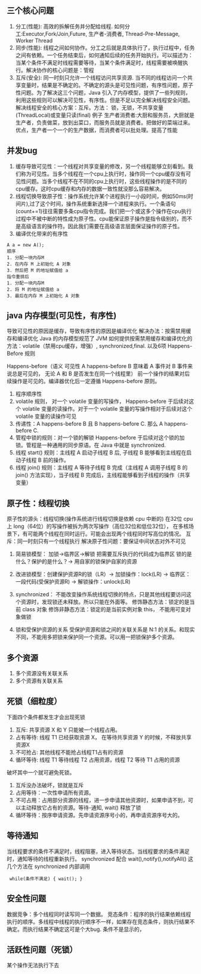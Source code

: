 ## 三个核心问题
1. 分工(性能): 高效的拆解任务并分配给线程. 如何分工:Executor,Fork/Join,Future, 生产者-消费者, Thread-Pre-Message, Worker Thread 
2. 同步(性能): 线程之间如何协作。分工之后就是具体执行了，执行过程中，任务之间有依赖。一个任务结束后，如何通知后续的任务开始执行。可以描述为：当某个条件不满足时线程需要等待，当某个条件满足时，线程需要被唤醒执行。解决协作的核心问题是：管程
3. 互斥(安全): 同一时刻只允许一个线程访问共享资源. 当不同的线程访问一个共享变量时，结果是不确定的。不确定的源头是可见性问题，有序性问题，原子性问题。为了解决这三个问题，Java 引入了内存模型，提供了一些列规则，利用这些规则可以解决可见性，有序性。但是不足以完全解决线程安全问题。解决线程安全的核心方案：互斥。方法：
锁，无锁，不共享变量(ThreadLocal)或变量只读(final)
例子
生产者消费者:大厨和服务员，大厨就是生产者，负责做菜，放到出菜口，而服务员就是消费者。把做好的菜端过来。优点，生产者一个一个的生产数据，而消费者可以批处理。提高了性能

## 并发bug
1. 缓存导致可见性：一个线程对共享变量的修改，另一个线程能够立刻看到。我们称为可见性。当多个线程在一个cpu上执行时，操作同一个cpu缓存没有可见性问题。当多个线程不在不同的cpu上执行时，这些线程操作的是不同的cpu缓存。这时cpu缓存和内存的数据一致性就没那么容易解决。
2. 线程切换导致原子性：操作系统允许某个进程执行一小段时间，例如50ms(时间片),过了这个时间，操作系统重新选择一个进程来执行。一个条语句(count+=1)往往需要多条cpu指令完成。我们把一个或这多个操作在cpu执行过程中不被中断的特性成为原子性。cpu能保证原子操作是指令级别的，而不是高级语言的操作符。因此我们需要在高级语言层面保证操作的原子性。
3. 编译优化带来的有序性
```
A a = new A();
顺序
1. 分配一块内存M
2. 在内存 M 上初始化 A 对象
3. 然后把 M 的地址赋值给 a
指令重排后
1. 分配一块内存M
2. 将 M 的地址赋值给 a 
3. 最后在内存 M 上初始化 A 对象
```

## java 内存模型(可见性，有序性)
导致可见性的原因是缓存，导致有序性的原因是编译优化
解决办法：按需禁用缓存和编译优化
Java 的内存模型规范了 JVM 如何提供按需禁用缓存和编译优化的方法：volatile（禁用cpu缓存，增强）, synchronized,final. 以及6项 Happens-Before 规则

Happens-before（语义 可见性 A happens-before B 意味着 A 事件对 B 事件来说总是可见的， 无论 A 和 B 是否发生在同一个线程里）
前一个操作的结果对后续操作是可见的。编译器优化后一定遵循 Happens-before 原则。
1. 程序顺序性
2. volatile 规则， 对一个 volatile 变量的写操作， Happens-before 于后续对这个 volatile 变量的读操作。对于一个 volatile 变量的写操作相对于后续对这个volatile 变量的读操作可见
3. 传递性：A happens-before B 且 B happens-before C. 那么 A happens-before C.
4. 管程中锁的规则：对一个锁的解锁 Happens-before 于后续对这个锁的加锁。管程是一种通用的同步原语。在 Java 中就是 synchronized.
5. 线程 start() 规则：主线程 A 启动子线程 B 后, 子线程 B 能够看到主线程在启动子线程 B 前的操作。
6. 线程 join() 规则：主线程 A 等待子线程 B 完成（主线程 A 调用子线程 B 的 join() 方法实现），当子线程 B 完成后，主线程能够看到子线程的操作（共享变量）

## 原子性：线程切换
原子性的源头：线程切换(操作系统进行线程切换是依赖 cpu 中断的)
在32位 cpu 上 long（64位）的写操作被拆为两次写操作（高位32位和低位32位）， 在多核场景下，有可能两个线程在同时运行。可能会出现两个线程同时写高位的情况。
互斥：同一时刻只有一个线程执行
解决原子性问题：要保证中间状态对外不可见

1. 简易锁模型： 加锁->临界区->解锁
把需要互斥执行的代码成为临界区
锁的是什么？保护的是什么？-> 用自家的锁保护自家的资源

2. 改进锁模型：创建保护资源R的锁（LR）-> 加锁操作：lock(LR) -> 临界区：一段代码(受保护资源R) -> 解锁操作：unlock(LR)
3. synchronized： 不能改变操作系统线程切换的特点，只是其他线程要访问这个资源时，发现锁还未释放。所以只能在外面等。
修饰静态方法：锁定的是当前 class 对象
修饰非静态方法：锁定的是当前实例对象 this， 不能用可变对象做锁

4. 锁和受保护资源的关系
受保护资源和锁之间的关联关系是 N:1 的关系。和现实不同，不能用多把锁来保护同一个资源。可以用一把锁保护多个资源。

## 多个资源
1. 多个资源没有关联关系
2. 多个资源有关联关系

## 死锁（细粒度）
下面四个条件都发生才会出现死锁
1. 互斥: 共享资源 X 和 Y 只能被一个线程占用。
2. 占有等待: 线程 T1 已经获取资源 X， 在等待共享资源 Y 的时候，不释放共享资源X
3. 不可抢占: 其他线程不能抢占线程T1占有的资源
4. 循环等待: 线程 T1 等待线程 T2 占用资源，线程 T2 等待 T1 占用的资源

破坏其中一个就可避免死锁。
1. 互斥没办法破坏，锁就是互斥
2. 占用等待：一次性申请所有资源。
3. 不可占用：占用部分资源的线程，进一步申请其他资源时，如果申请不到，可以主动释放它占有的资源。等待-通知, wait() 释放了锁
4. 循环等待：按序申请资源。先申请资源序号小的，再申请资源序号大的。

## 等待通知
当线程要求的条件不满足时，线程阻塞，进入等待状态。当线程要求的条件满足时，通知等待的线程重新执行。
synchronized 配合 wait(),notify(),notifyAll() 这几个方法在 synchronized 内部调用 
```
 while(条件不满足) { wait(); }

```

## 安全性问题
数据竞争：多个线程同时读写同一个数据。
竞态条件：程序的执行结果依赖线程执行的顺序。多线程中线程的执行顺序不一样，如果存在竞态条件，则执行结果不确定。而执行结果不确定这可是个大bug. 条件不是显示的，
## 活跃性问题（死锁）
某个操作无法执行下去



